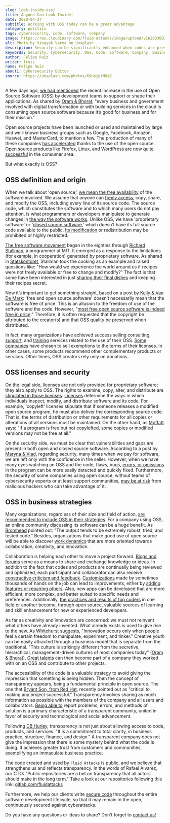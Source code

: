 ```yaml
---
slug: look-inside-oss/
title: Anyone Can Look Inside!
date: 2020-04-27
subtitle: Working with OSS today can be a great advantage
category: politics
tags: cybersecurity, code, software, company
image: https://res.cloudinary.com/fluid-attacks/image/upload/v1620330936/blog/look-inside-oss/cover_qrsiga.webp
alt: Photo by Vinayak Varma on Unsplash
description: Security can be significantly enhanced when codes are presented publicly. In this post, we talk about OSS and its advantages for companies using it nowadays.
keywords: Security, Cybersecurity, OSS, Code, Software, Company, Business, Ethical Hacking, Pentesting
author: Felipe Ruiz
writer: fruiz
name: Felipe Ruiz
about1: Cybersecurity Editor
source: https://unsplash.com/photos/K9nejptN9i8
---
```


A few days ago, [we had mentioned](../vulns-triage-synopsys/) the recent
increase in the use of Open Source Software (OSS) by development teams
to support or shape their applications. As shared by [Oram &
Bhorat](https://d1.awsstatic.com/Open%20Source/enterprise-oss-book.pdf),
"every business and government involved with digital transformation or
with building services in the cloud is consuming open source software
because it’s good for business and for their mission."

Open source projects have been launched or used and maintained by large
and well-known business groups such as Google, Facebook, Amazon, Huawei,
and MasterCard, to mention a few. The production of many of these
companies [has
accelerated](https://www.mautic.org/blog/community/open-source-and-transparency-not-the-same-thing)
thanks to the use of the open source. Open source products like Firefox,
Linux, and WordPress are now [quite
successful](https://www.iot-now.com/2015/12/14/39527-open-source-security-through-transparency/)
in the consumer area.

But what exactly is OSS?

## OSS definition and origin

When we talk about 'open source,' [we mean the free
availability](https://www.mautic.org/blog/community/open-source-and-transparency-not-the-same-thing)
of the software involved. We assume that anyone can [freely
access](https://www.investintech.com/resources/blog/archives/7975-pros-cons-open-source-business.html),
copy, share, and modify the OSS, including every line of its source
code. The source code, which constitutes the software and to which many
users do not pay attention, is what programmers or developers manipulate
to generate changes in [the way the software
works](https://opensource.com/resources/what-open-source). Unlike OSS,
we have 'proprietary software' or '[closed source
software](https://opensource.com/resources/what-open-source),' which
doesn’t have its full source code available to the public. [Its
modification](https://www.iot-now.com/2015/12/14/39527-open-source-security-through-transparency/)
or redistribution may be prohibited or highly restricted.

[The free software
movement](https://www.forbes.com/sites/forbestechcouncil/2018/07/16/how-open-source-became-the-default-business-model-for-software/#2d856e54e722)
began in the eighties through [Richard
Stallman](https://en.wikipedia.org/wiki/Richard_Stallman), a programmer
at MIT. It emerged as a response to the limitations (for example, in
cooperation) generated by proprietary software. As shared in
[Statskontoret](https://www.campussource.de/org/opensource/docs/schwed.studie.pdf),
Stallman took the cooking as an example and raised questions like: "How
would we experience the world around us if recipes were not freely
available or free to change and modify?" The fact is that some have been
interested in just [sharing their final
dishes](https://opensource.com/open-organization/16/5/appreciating-full-power-open)
and keeping their recipes secret.

Now it’s important to get something straight, based on a post by [Kelly
& Van De
Mark](https://opensource.com/education/12/7/clearing-open-source-misconceptions):
'free and open source software' doesn’t necessarily mean that the
software is free of price. This is an allusion to the freedom of use of
the software and the code. However, "[most free open source software is
indeed free in
price](https://opensource.com/education/12/7/clearing-open-source-misconceptions)."
Therefore, it is often requested that the copyright be attributed to the
creator(s) and that OSS quality be preserved when distributed.

In fact, many organizations have achieved success selling consulting,
[support](https://opensource.com/resources/what-open-source), and
[training](https://www.iot-now.com/2015/12/14/39527-open-source-security-through-transparency/)
services related to the use of their OSS. [Some
companies](https://opensource.com/education/12/7/clearing-open-source-misconceptions)
have chosen to sell exemptions to the terms of their licenses. In other
cases, some products recommend other complementary products or services.
Other times, OSS creators rely only on donations.

## OSS licenses and security

On the legal side, licenses are not only provided for proprietary
software; they also apply to OSS. The rights to examine, copy, alter,
and distribute are [stipulated in those
licenses](https://www.campussource.de/org/opensource/docs/schwed.studie.pdf).
[Licenses](https://opensource.com/resources/what-open-source) determine
the ways in which individuals inspect, modify, and distribute software
and its code. For example, 'copyleft' licenses stipulate that if someone
releases a modified open source program, he must also deliver the
corresponding source code. That is, the terms of distribution or other
requirements for all copies or alterations of all versions must be
maintained. On the other hand, as
[Moffatt](https://www.iot-now.com/2015/12/14/39527-open-source-security-through-transparency/)
says: "If a program is free but not copylefted, some copies or modified
versions may not be free at all."

<div>
<cta-banner
buttontxt="Read more"
link="/solutions/secure-code-review/"
title="Get started with Fluid Attacks' Secure Code Review solution right now"
/>
</div>

On the security side, we must be clear that vulnerabilities and gaps are
present in both open and closed source software. According to a post by
[Maryna &
Vlad](https://rubygarage.org/blog/open-source-software-security),
regarding security, many times when we pay for software, we are left
only with the confidence in the seller. However, when we have many eyes
watching an OSS and the code, flaws, bugs, [errors, or
omissions](https://opensource.com/resources/what-open-source) in the
program can be more easily detected and quickly fixed. Furthermore, the
security of some companies using open source, without teams of
cybersecurity experts or at least support communities, [may be at
risk](https://www.information-age.com/what-to-know-about-open-source-security-123487447/)
from malicious hackers who can take advantage of it.

## OSS in business strategies

Many organizations, regardless of their size and field of action, [are
recommended to include OSS in their
strategies](https://d1.awsstatic.com/Open%20Source/enterprise-oss-book.pdf).
For a company using OSS, an online community discussing its software
can be a huge benefit. As
[Bromhead](https://opensource.com/article/17/8/enterprise-open-source-advantages)
pointed out: "The output tends to be extremely robust, tried, and tested
code." Besides, organizations that make good use of open source will be
able to discover [work
dynamics](https://d1.awsstatic.com/Open%20Source/enterprise-oss-book.pdf)
that are more oriented towards collaboration, creativity, and
innovation.

Collaboration is helping each other to move a project forward. [Blogs
and
forums](https://community.jaspersoft.com/blog/principles-open-source-software)
serve as a means to share and exchange knowledge or ideas. In addition
to the fact that codes and products are continually being reviewed and
optimized, each participant and collaborator can also receive
[constructive criticism and
feedback](https://opensource.com/open-organization/16/5/appreciating-full-power-open).
[Customizations](https://medium.com/hackernoon/is-open-source-the-future-929f137fccfb)
made by sometimes thousands of hands on the job can lead to
improvements, either by [adding features or repairing
others](https://opensource.com/resources/what-open-source). Also, new
apps can be developed that are more efficient, more complex, and better
suited to specific needs and preferences. Additionally, [the practices
and results of top
coders](https://d1.awsstatic.com/Open%20Source/enterprise-oss-book.pdf)
in one field or another become, through open source, valuable sources of
learning and skill enhancement for new or experienced developers.

As far as creativity and innovation are concerned: we must not reinvent
what others have already invented. What already exists is used to give
rise to the new. As
[Whitehurst](https://opensource.com/open-organization/16/5/appreciating-full-power-open)
suggests, "innovation occurs only when people feel a certain freedom to
manipulate, experiment, and tinker." Creative youth can be easily
attracted through a business model that is separate from the
traditional. "This culture is strikingly different from the secretive,
hierarchical, management-driven cultures of most companies today" ([Oram
&
Bhorat](https://d1.awsstatic.com/Open%20Source/enterprise-oss-book.pdf)).
[Great
talents](https://angel.co/blog/want-to-recruit-better-engineers-open-source-your-code)
can then become part of a company they worked with on an OSS and
contribute to other projects.

The accessibility of the code is a valuable strategy to avoid giving the
impression that something is being hidden. Then the concept of
transparency appears, being a fundamental principle in open source. The
one that [Bryant Son, from Red
Hat](https://www.redhat.com/sysadmin/open-way-and-open-source), recently
pointed out as "critical to making any project successful." Transparency
involves sharing as much information as possible with the members of the
company and all users and collaborators. [Being able
to](https://community.jaspersoft.com/blog/principles-open-source-software)
report problems, errors, and methods of solution is a primary
characteristic of a transparent community, united in favor of security
and technological and social advancement.

Following [DB
Hurley](https://www.mautic.org/blog/community/open-source-and-transparency-not-the-same-thing),
transparency is not just about allowing access to code, products, and
services. "It is a commitment to total clarity, in business practice,
structure, finance, and design." A transparent company does not give the
impression that there is some mystery behind what the code is doing. It
achieves greater trust from customers and communities, exemplifying an
immaculate business practice.

The code created and used by `Fluid Attacks` is public, and we believe
that strengthens us and reflects transparency. In the words of Rafael
Alvarez, our CTO: "Public repositories are a bet on transparency that
all actors should make in the long term." Take a look at our
repositories following this link:
[gitlab.com/fluidattacks](https://gitlab.com/fluidattacks)

Furthermore,
we help our clients write [secure code](../../solutions/secure-code-review/)
throughout the entire software development lifecycle,
so that it may remain in the open,
continuously secured against cyberattacks.

Do you have any questions or ideas to share? Don’t forget to [contact
us\!](../../contact-us/)
